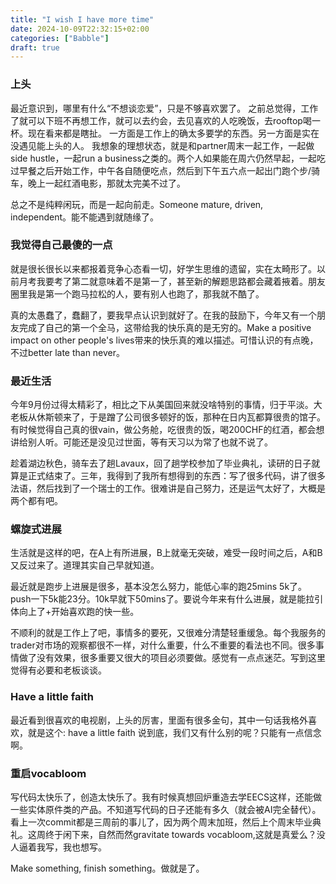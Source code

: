 ```yaml
---
title: "I wish I have more time"
date: 2024-10-09T22:32:15+02:00
categories: ["Babble"]
draft: true
---
```


### 上头
最近意识到，哪里有什么“不想谈恋爱”，只是不够喜欢罢了。
之前总觉得，工作了就可以下班不再想工作，就可以去约会，去见喜欢的人吃晚饭，去rooftop喝一杯。现在看来都是瞎扯。
一方面是工作上的确太多要学的东西。另一方面是实在没遇见能上头的人。
我想象的理想状态，就是和partner周末一起工作，一起做side hustle，一起run a business之类的。两个人如果能在周六仍然早起，一起吃过早餐之后开始工作，中午各自随便吃点，然后到下午五六点一起出门跑个步/骑车，晚上一起红酒电影，那就太完美不过了。

总之不是纯粹闲玩，而是一起向前走。Someone mature, driven, independent。能不能遇到就随缘了。

### 我觉得自己最傻的一点
就是很长很长以来都报着竞争心态看一切，好学生思维的遗留，实在太畸形了。以前月考我要考了第二就意味着不是第一了，甚至新的解题思路都会藏着掖着。朋友圈里我是第一个跑马拉松的人，要有别人也跑了，那我就不酷了。

真的太愚蠢了，蠢翻了，要我早点认识到就好了。在我的鼓励下，今年又有一个朋友完成了自己的第一个全马，这带给我的快乐真的是无穷的。Make a positive impact on other people's lives带来的快乐真的难以描述。可惜认识的有点晚，不过better late than never。

### 最近生活
今年9月份过得太精彩了，相比之下从美国回来就没啥特别的事情，归于平淡。大老板从休斯顿来了，于是蹭了公司很多顿好的饭，那种在日内瓦都算很贵的馆子。有时候觉得自己真的很vain，做公务舱，吃很贵的饭，喝200CHF的红酒，都会想讲给别人听。可能还是没见过世面，等有天习以为常了也就不说了。

趁着湖边秋色，骑车去了趟Lavaux，回了趟学校参加了毕业典礼，读研的日子就算是正式结束了。三年，我得到了我所有想得到的东西：写了很多代码，讲了很多法语，然后找到了一个瑞士的工作。很难讲是自己努力，还是运气太好了，大概是两个都有吧。

### 螺旋式进展
生活就是这样的吧，在A上有所进展，B上就毫无突破，难受一段时间之后，A和B又反过来了。道理其实自己早就知道。

最近就是跑步上进展是很多，基本没怎么努力，能低心率的跑25mins 5k了。push一下5k能23分。10k早就下50mins了。要说今年来有什么进展，就是能拉引体向上了+开始喜欢跑的快一些。

不顺利的就是工作上了吧，事情多的要死，又很难分清楚轻重缓急。每个我服务的trader对市场的观察都很不一样，对什么重要，什么不重要的看法也不同。很多事情做了没有效果，很多重要又很大的项目必须要做。感觉有一点点迷茫。写到这里觉得有必要和老板谈谈。

### Have a little faith 
最近看到很喜欢的电视剧，上头的厉害，里面有很多金句，其中一句话我格外喜欢，就是这个: have a little faith 
说到底，我们又有什么别的呢？只能有一点信念啊。

### 重启vocabloom
写代码太快乐了，创造太快乐了。我有时候真想回炉重造去学EECS这样，还能做一些实体原件类的产品。不知道写代码的日子还能有多久（就会被AI完全替代）。看上一次commit都是三周前的事儿了，因为两个周末加班，然后上个周末毕业典礼。这周终于闲下来，自然而然gravitate towards vocabloom,这就是真爱么？没人逼着我写，我也想写。

Make something, finish something。做就是了。

